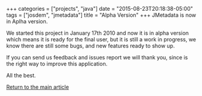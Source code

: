 +++
categories = ["projects", "java"]
date = "2015-08-23T20:18:38-05:00"
tags = ["josdem", "jmetadata"]
title = "Alpha Version"
+++
JMetadata is now in Aplha version.

We started this project in January 17th 2010 and now it is in alpha version which means it is ready for the final user, but it is still a work in progress, we know there are still some bugs, and new features ready to show up.

If you can send us feedback and issues report we will thank you, since is the right way to improve this application.

All the best.

[Return to the main article](/jmetadata/jmetadata)


